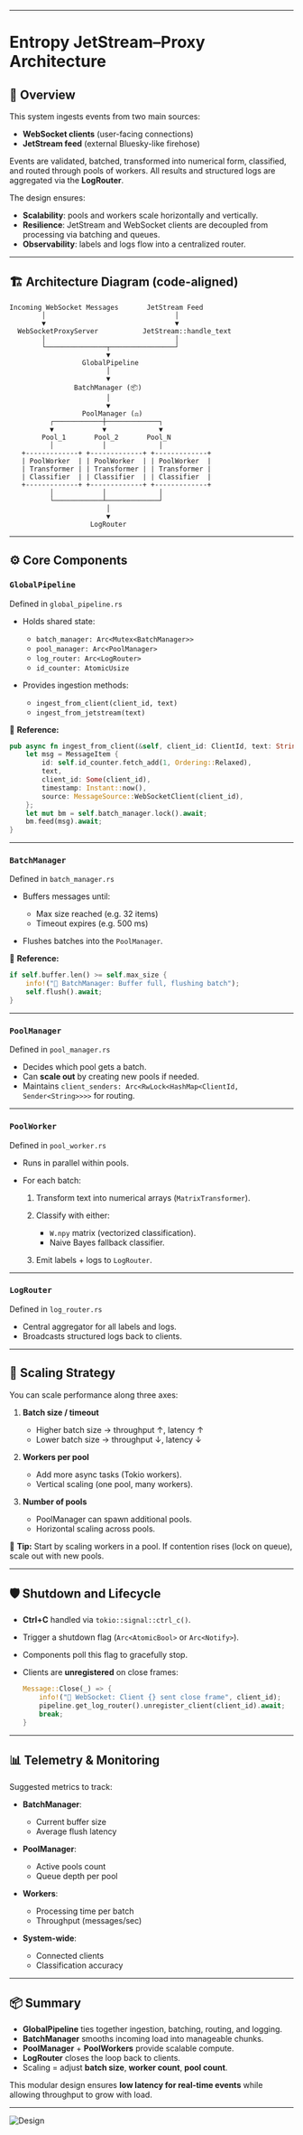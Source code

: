 
---

# Entropy JetStream–Proxy Architecture

## 📖 Overview

This system ingests events from two main sources:

* **WebSocket clients** (user-facing connections)
* **JetStream feed** (external Bluesky-like firehose)

Events are validated, batched, transformed into numerical form, classified, and routed through pools of workers. All results and structured logs are aggregated via the **LogRouter**.

The design ensures:

* **Scalability**: pools and workers scale horizontally and vertically.
* **Resilience**: JetStream and WebSocket clients are decoupled from processing via batching and queues.
* **Observability**: labels and logs flow into a centralized router.

---

## 🏗 Architecture Diagram (code-aligned)

```
Incoming WebSocket Messages       JetStream Feed
        │                                │
        ▼                                ▼
  WebSocketProxyServer           JetStream::handle_text
        │                                │
        └───────────────┬────────────────┘
                        ▼
                  GlobalPipeline
                        │
                        ▼
                BatchManager (📦)
                        │
                        ▼
                  PoolManager (⚖️)
          ┌────────────┼─────────────┐
          ▼            ▼             ▼
        Pool_1       Pool_2       Pool_N
          │            │             │
   +-------------+ +-------------+ +-------------+
   | PoolWorker  | | PoolWorker  | | PoolWorker  |
   | Transformer | | Transformer | | Transformer |
   | Classifier  | | Classifier  | | Classifier  |
   +-------------+ +-------------+ +-------------+
          │            │             │
          └────────────┴─────────────┘
                        │
                        ▼
                    LogRouter
```

---

## ⚙️ Core Components

### `GlobalPipeline`

Defined in `global_pipeline.rs`

* Holds shared state:

  * `batch_manager: Arc<Mutex<BatchManager>>`
  * `pool_manager: Arc<PoolManager>`
  * `log_router: Arc<LogRouter>`
  * `id_counter: AtomicUsize`
* Provides ingestion methods:

  * `ingest_from_client(client_id, text)`
  * `ingest_from_jetstream(text)`

📌 **Reference:**

```rust
pub async fn ingest_from_client(&self, client_id: ClientId, text: String) {
    let msg = MessageItem {
        id: self.id_counter.fetch_add(1, Ordering::Relaxed),
        text,
        client_id: Some(client_id),
        timestamp: Instant::now(),
        source: MessageSource::WebSocketClient(client_id),
    };
    let mut bm = self.batch_manager.lock().await;
    bm.feed(msg).await;
}
```

---

### `BatchManager`

Defined in `batch_manager.rs`

* Buffers messages until:

  * Max size reached (e.g. 32 items)
  * Timeout expires (e.g. 500 ms)
* Flushes batches into the `PoolManager`.

📌 **Reference:**

```rust
if self.buffer.len() >= self.max_size {
    info!("🚀 BatchManager: Buffer full, flushing batch");
    self.flush().await;
}
```

---

### `PoolManager`

Defined in `pool_manager.rs`

* Decides which pool gets a batch.
* Can **scale out** by creating new pools if needed.
* Maintains `client_senders: Arc<RwLock<HashMap<ClientId, Sender<String>>>>` for routing.

---

### `PoolWorker`

Defined in `pool_worker.rs`

* Runs in parallel within pools.
* For each batch:

  1. Transform text into numerical arrays (`MatrixTransformer`).
  2. Classify with either:

     * `W.npy` matrix (vectorized classification).
     * Naive Bayes fallback classifier.
  3. Emit labels + logs to `LogRouter`.

---

### `LogRouter`

Defined in `log_router.rs`

* Central aggregator for all labels and logs.
* Broadcasts structured logs back to clients.

---

## 🚀 Scaling Strategy

You can scale performance along three axes:

1. **Batch size / timeout**

   * Higher batch size → throughput ↑, latency ↑
   * Lower batch size → throughput ↓, latency ↓

2. **Workers per pool**

   * Add more async tasks (Tokio workers).
   * Vertical scaling (one pool, many workers).

3. **Number of pools**

   * PoolManager can spawn additional pools.
   * Horizontal scaling across pools.

📌 **Tip:** Start by scaling workers in a pool. If contention rises (lock on queue), scale out with new pools.

---

## 🛡 Shutdown and Lifecycle

* **Ctrl+C** handled via `tokio::signal::ctrl_c()`.
* Trigger a shutdown flag (`Arc<AtomicBool>` or `Arc<Notify>`).
* Components poll this flag to gracefully stop.
* Clients are **unregistered** on close frames:

  ```rust
  Message::Close(_) => {
      info!("👋 WebSocket: Client {} sent close frame", client_id);
      pipeline.get_log_router().unregister_client(client_id).await;
      break;
  }
  ```

---

## 📊 Telemetry & Monitoring

Suggested metrics to track:

* **BatchManager**:

  * Current buffer size
  * Average flush latency

* **PoolManager**:

  * Active pools count
  * Queue depth per pool

* **Workers**:

  * Processing time per batch
  * Throughput (messages/sec)

* **System-wide**:

  * Connected clients
  * Classification accuracy

---

## 📦 Summary

* **GlobalPipeline** ties together ingestion, batching, routing, and logging.
* **BatchManager** smooths incoming load into manageable chunks.
* **PoolManager** + **PoolWorkers** provide scalable compute.
* **LogRouter** closes the loop back to clients.
* Scaling = adjust **batch size**, **worker count**, **pool count**.

This modular design ensures **low latency for real-time events** while allowing throughput to grow with load.

---


![Design](https://imglink.io/i/90d5aed9-c482-48f0-adbf-8f1380f773ac.png)